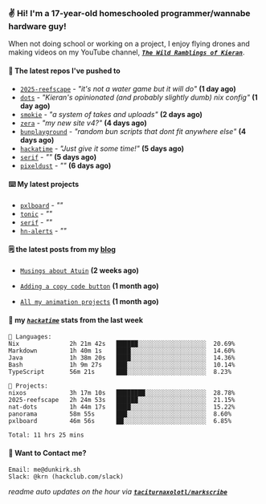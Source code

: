 ### ✌️ Hi! I'm a 17-year-old homeschooled programmer/wannabe hardware guy!

When not doing school or working on a project, I enjoy flying drones and making videos on my YouTube channel, [**_`The Wild Ramblings of Kieran`_**](https://youtube.com/@kieran.rambles).

#### 👷 The latest repos I've pushed to

- [`2025-reefscape`](https://github.com/df1317/2025-reefscape) - _"it's not a water game but it will do"_ **(1 day ago)**
- [`dots`](https://github.com/taciturnaxolotl/dots) - _"Kieran's opinionated (and probably slightly dumb) nix config"_ **(1 day ago)**
- [`smokie`](https://github.com/taciturnaxolotl/smokie) - _"a system of takes and uploads"_ **(2 days ago)**
- [`zera`](https://github.com/taciturnaxolotl/zera) - _"my new site v4?"_ **(4 days ago)**
- [`bunplayground`](https://github.com/taciturnaxolotl/bunplayground) - _"random bun scripts that dont fit anywhere else"_ **(4 days ago)**
- [`hackatime`](https://github.com/hackclub/hackatime) - _"Just give it some time!"_ **(5 days ago)**
- [`serif`](https://github.com/taciturnaxolotl/serif) - _""_ **(5 days ago)**
- [`pixeldust`](https://github.com/hackclub/pixeldust) - _""_ **(6 days ago)**

#### ⌨️ My latest projects

- [`pxlboard`](https://github.com/taciturnaxolotl/pxlboard) - _""_
- [`tonic`](https://github.com/taciturnaxolotl/tonic) - _""_
- [`serif`](https://github.com/taciturnaxolotl/serif) - _""_
- [`hn-alerts`](https://github.com/taciturnaxolotl/hn-alerts) - _""_

#### 🗒️ the latest posts from my [blog](https://dunkirk.sh)

- [`Musings about Atuin`](https://dunkirk.sh/blog/atuin/) **(2 weeks ago)**

- [`Adding a copy code button`](https://dunkirk.sh/blog/adding-a-copy-button/) **(1 month ago)**

- [`All my animation projects`](https://dunkirk.sh/blog/my-animations/) **(1 month ago)**



#### 📡 my [_`hackatime`_](https://waka.hackclub.com) stats from the last week

```text
💾 Languages:
Nix              2h 21m 42s   ██████░░░░░░░░░░░░░░░░░░░  20.69%
Markdown         1h 40m 1s    ████░░░░░░░░░░░░░░░░░░░░░  14.60%
Java             1h 38m 20s   ████░░░░░░░░░░░░░░░░░░░░░  14.36%
Bash             1h 9m 27s    ███░░░░░░░░░░░░░░░░░░░░░░  10.14%
TypeScript       56m 21s      ███░░░░░░░░░░░░░░░░░░░░░░  8.23%

💼 Projects:
nixos            3h 17m 10s   ████████░░░░░░░░░░░░░░░░░  28.78%
2025-reefscape   2h 24m 53s   ██████░░░░░░░░░░░░░░░░░░░  21.15%
nat-dots         1h 44m 17s   ████░░░░░░░░░░░░░░░░░░░░░  15.22%
panorama         58m 55s      ███░░░░░░░░░░░░░░░░░░░░░░  8.60%
pxlboard         46m 56s      ██░░░░░░░░░░░░░░░░░░░░░░░  6.85%

Total: 11 hrs 25 mins
```

#### 📮 Want to Contact me?

```text
Email: me@dunkirk.sh
Slack: @krn (hackclub.com/slack)
```

_readme auto updates on the hour via [**`taciturnaxolotl/markscribe`**](https://github.com/taciturnaxolotl/markscribe)_
